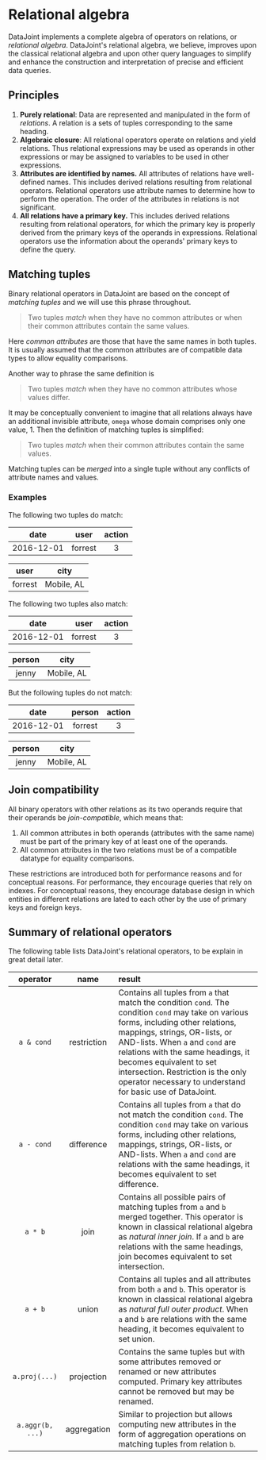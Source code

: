 # Relational algebra

DataJoint implements a complete algebra of operators on relations, or *relational algebra*.
DataJoint's relational algebra, we believe, improves upon the classical relational algebra and upon other query languages to simplify and enhance the construction and interpretation of precise and efficient data queries.

## Principles
1. **Purely relational**: Data are represented and manipulated in the form of *relations*. A relation is a sets of tuples corresponding to the same heading.
1. **Algebraic closure**: All relational operators operate on relations and yield relations.  Thus relational expressions may be used as operands in other expressions or may be assigned to variables to be used in other expressions.
1. **Attributes are identified by names.**  All attributes of relations have well-defined names. This includes derived relations resulting from relational operators.  Relational operators use attribute names to determine how to perform the operation. The order of the attributes in relations is not significant.
1. **All relations have a primary key.**  This includes derived relations resulting from relational operators, for which the primary key is properly derived from the primary keys of the operands in expressions.  Relational operators use the information about the operands' primary keys to define the query.

## Matching tuples
Binary relational operators in DataJoint are based on the concept of *matching tuples* and we will use this phrase throughout.  

> Two tuples *match* when they have no common attributes or when their common attributes contain the same values.

Here *common attributes* are those that have the same names in both tuples.  It is usually assumed that the common attributes are of compatible data types to allow equality comparisons.

Another way to phrase the same definition is 
> Two tuples *match* when they have no common attributes whose values differ.

It may be conceptually convenient to imagine that all relations always have an additional invisible attribute, `omega` whose domain comprises only one value, 1.  Then the definition of matching tuples is simplified: 

> Two tuples *match* when their common attributes contain the same values.

Matching tuples can be *merged* into a single tuple without any conflicts of attribute names and values.

### Examples
The following two tuples do match:

| date | user | action |
|:-:|:-:|:-:|   
| 2016-12-01 |  forrest | 3 | 

| user |  city |
|:-:|:-:|   
| forrest |  Mobile, AL | 

The following two tuples also match:

| date | user | action |
|:-:|:-:|:-:|   
| 2016-12-01 |  forrest | 3 | 

| person |  city |
|:-:|:-:|   
| jenny |  Mobile, AL | 

But the following tuples do not match:

| date | person | action |
|:-:|:-:|:-:|   
| 2016-12-01 |  forrest | 3 | 

| person |  city |
|:-:|:-:|   
| jenny |  Mobile, AL | 

## Join compatibility
All binary operators with other relations as its two operands require that their operands be *join-compatible*, which means that:

1. All common attributes in both operands (attributes with the same name) must be part of the primary key of at least one of the operands.
2. All common attributes in the two relations must be of a compatible datatype for equality comparisons.

These restrictions are introduced both for performance reasons and for conceptual reasons.  For  performance, they encourage queries that rely on indexes.  For conceptual reasons, they encourage database design in which entities in different relations are lated to each other by the use of primary keys and foreign keys.


## Summary of relational operators
The following table lists DataJoint's relational operators, to be explain in great detail later.

| operator | name | result
|:------------:|:------------:|:-------------------------------------------------- |
| `a & cond` | restriction |  Contains all tuples from `a` that match the condition `cond`.  The condition `cond` may take on various forms, including other relations, mappings, strings, OR-lists, or AND-lists.  When `a` and `cond` are relations with the same headings, it becomes equivalent to set intersection.  Restriction is the only operator necessary to understand for basic use of DataJoint. 
| `a - cond` | difference | Contains all tuples from `a` that do not match the condition `cond`. The condition `cond` may take on various forms, including other relations, mappings, strings, OR-lists, or AND-lists.   When `a` and `cond` are relations with the same headings, it becomes equivalent to set difference.
| `a * b` | join | Contains all possible pairs of matching tuples from `a` and `b` merged together. This operator is known in classical relational algebra as *natural inner join*. If `a` and `b` are relations with the same headings, join becomes equivalent to set intersection.
| `a + b` | union | Contains all tuples and all attributes from both `a` and `b`.  This operator is known in classical relational algebra as *natural full outer product*. When `a` and `b` are relations with the same heading, it becomes equivalent to set union.   
| `a.proj(...)` | projection  | Contains the same tuples but with some attributes removed or renamed or new attributes computed.  Primary key attributes cannot be removed but may be renamed.
| `a.aggr(b, ...)` | aggregation  | Similar to projection but allows computing new attributes in the form of aggregation operations on matching tuples from relation `b`.

